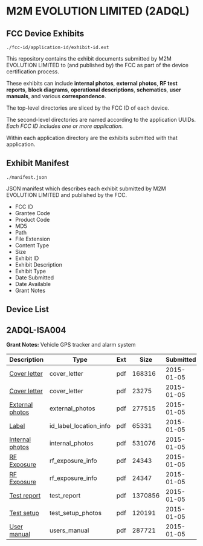 # M2M EVOLUTION LIMITED (2ADQL)
## FCC Device Exhibits

```
./fcc-id/application-id/exhibit-id.ext
```

This repository contains the exhibit documents submitted by M2M EVOLUTION LIMITED to (and published by) the FCC as part of the device certification process.

These exhibits can include **internal photos**, **external photos**, **RF test reports**, **block diagrams**, **operational descriptions**, **schematics**, **user manuals**, and various **correspondence**.

The top-level directories are sliced by the FCC ID of each device.

The second-level directories are named according to the application UUIDs. *Each FCC ID includes one or more application.*

Within each application directory are the exhibits submitted with that application. 

## Exhibit Manifest

```
./manifest.json
```

JSON manifest which describes each exhibit submitted by M2M EVOLUTION LIMITED and published by the FCC.

- FCC ID
- Grantee Code
- Product Code
- MD5
- Path
- File Extension
- Content Type
- Size
- Exhibit ID
- Exhibit Description
- Exhibit Type
- Date Submitted
- Date Available
- Grant Notes

## Device List
## 2ADQL-ISA004
**Grant Notes:** Vehicle GPS tracker and alarm system

| Description | Type | Ext | Size | Submitted | Available |
| ----------- | ---- | --- | ---- | --------- | --------- |
| [Cover letter](2ADQL-ISA004/a0a9c7ecbad75038a88ca0ed5d749baa/2491057.pdf) | cover_letter | pdf | 168316 | 2015-01-05 | 2015-01-05 |
| [Cover letter](2ADQL-ISA004/a0a9c7ecbad75038a88ca0ed5d749baa/2491058.pdf) | cover_letter | pdf | 23275 | 2015-01-05 | 2015-01-05 |
| [External photos](2ADQL-ISA004/a0a9c7ecbad75038a88ca0ed5d749baa/2491059.pdf) | external_photos | pdf | 277515 | 2015-01-05 | 2015-01-05 |
| [Label](2ADQL-ISA004/a0a9c7ecbad75038a88ca0ed5d749baa/2491060.pdf) | id_label_location_info | pdf | 65331 | 2015-01-05 | 2015-01-05 |
| [Internal photos](2ADQL-ISA004/a0a9c7ecbad75038a88ca0ed5d749baa/2491061.pdf) | internal_photos | pdf | 531076 | 2015-01-05 | 2015-01-05 |
| [RF Exposure](2ADQL-ISA004/a0a9c7ecbad75038a88ca0ed5d749baa/2491065.pdf) | rf_exposure_info | pdf | 24343 | 2015-01-05 | 2015-01-05 |
| [RF Exposure](2ADQL-ISA004/a0a9c7ecbad75038a88ca0ed5d749baa/2491066.pdf) | rf_exposure_info | pdf | 24347 | 2015-01-05 | 2015-01-05 |
| [Test report](2ADQL-ISA004/a0a9c7ecbad75038a88ca0ed5d749baa/2491068.pdf) | test_report | pdf | 1370856 | 2015-01-05 | 2015-01-05 |
| [Test setup](2ADQL-ISA004/a0a9c7ecbad75038a88ca0ed5d749baa/2491069.pdf) | test_setup_photos | pdf | 120191 | 2015-01-05 | 2015-01-05 |
| [User manual](2ADQL-ISA004/a0a9c7ecbad75038a88ca0ed5d749baa/2491070.pdf) | users_manual | pdf | 287721 | 2015-01-05 | 2015-01-05 |
